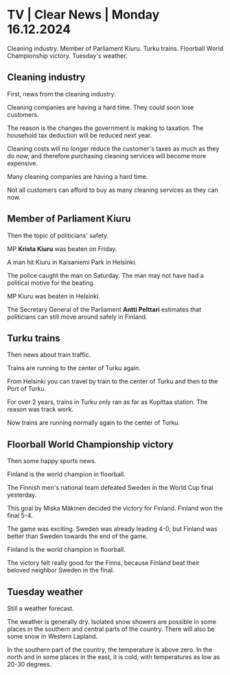 # TV \| Clear News \| Monday 16.12.2024

Cleaning industry. Member of Parliament Kiuru. Turku trains. Floorball World Championship victory. Tuesday's weather.

## Cleaning industry

First, news from the cleaning industry.

Cleaning companies are having a hard time. They could soon lose customers.

The reason is the changes the government is making to taxation. The household tax deduction will be reduced next year.

Cleaning costs will no longer reduce the customer's taxes as much as they do now, and therefore purchasing cleaning services will become more expensive.

Many cleaning companies are having a hard time.

Not all customers can afford to buy as many cleaning services as they can now.

## Member of Parliament Kiuru

Then the topic of politicians' safety.

MP **Krista Kiuru** was beaten on Friday.

A man hit Kiuru in Kaisaniemi Park in Helsinki.

The police caught the man on Saturday. The man may not have had a political motive for the beating.

MP Kiuru was beaten in Helsinki.

The Secretary General of the Parliament **Antti Pelttari** estimates that politicians can still move around safely in Finland.

## Turku trains

Then news about train traffic.

Trains are running to the center of Turku again.

From Helsinki you can travel by train to the center of Turku and then to the Port of Turku.

For over 2 years, trains in Turku only ran as far as Kupittaa station. The reason was track work.

Now trains are running normally again to the center of Turku.

## Floorball World Championship victory

Then some happy sports news.

Finland is the world champion in floorball.

The Finnish men's national team defeated Sweden in the World Cup final yesterday.

This goal by Miska Mäkinen decided the victory for Finland. Finland won the final 5-4.

The game was exciting. Sweden was already leading 4-0, but Finland was better than Sweden towards the end of the game.

Finland is the world champion in floorball.

The victory felt really good for the Finns, because Finland beat their beloved neighbor Sweden in the final.

## Tuesday weather

Still a weather forecast.

The weather is generally dry. Isolated snow showers are possible in some places in the southern and central parts of the country. There will also be some snow in Western Lapland.

In the southern part of the country, the temperature is above zero. In the north and in some places in the east, it is cold, with temperatures as low as 20-30 degrees.
